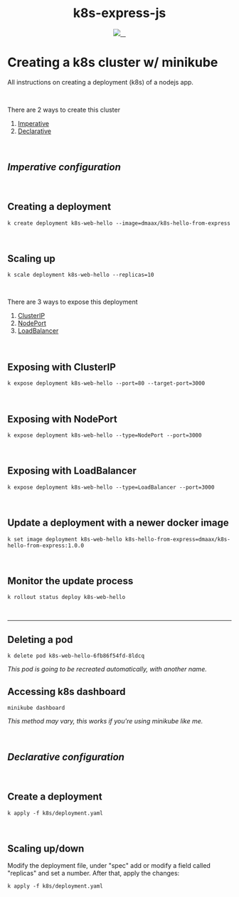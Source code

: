 <p align="center">
    <h1 align="center">k8s-express-js</h1>
</p>

<p align="center">
  <a aria-label="Kubernetes logo" href="https://vercel.com">
    <img src="https://img.shields.io/badge/v1.24.1-000.svg?style=for-the-badge&logo=Kubernetes&labelColor=000">
  </a>
  <a aria-label="Docker version" href="https://www.docker.com/">
    <img alt="" src="https://img.shields.io/badge/v20.10.17-000.svg?style=for-the-badge&logo=docker&labelColor=000">
  </a>
  <a aria-label="Node version" href="https://nodejs.org/">
    <img alt="" src="https://img.shields.io/badge/v18.12.1-000.svg?style=for-the-badge&logo=nodedotjs&labelColor=000">
  </a>
  <a aria-label="License" href="https://github.com/dmaax/k8s-express-js/blob/main/LICENSE">
    <img alt="" src="https://img.shields.io/github/license/dmaax/k8s-express-js?style=for-the-badge&labelColor=000000">
  </a>
</p>

# Creating a k8s cluster w/ minikube
<p> All instructions on creating a deployment (k8s) of a nodejs app.</p>
<br>

<p>There are 2 ways to create this cluster</p>

1. [Imperative](#imperative-configuration)
2. [Declarative](#declarative-configuration)

<br>

## *Imperative configuration*

<br>


## Creating a deployment

```
k create deployment k8s-web-hello --image=dmaax/k8s-hello-from-express
```
<br>

## Scaling up
```
k scale deployment k8s-web-hello --replicas=10
```
<br>


<p>There are 3 ways to expose this deployment</p>

1. [ClusterIP](#exposing-with-clusterip)
2. [NodePort](#exposing-with-nodeport)
3. [LoadBalancer](#exposing-with-loadbalancer)

<br>

## Exposing with ClusterIP
```
k expose deployment k8s-web-hello --port=80 --target-port=3000
```
<br>

## Exposing with NodePort
```
k expose deployment k8s-web-hello --type=NodePort --port=3000
```
<br>

## Exposing with LoadBalancer
```
k expose deployment k8s-web-hello --type=LoadBalancer --port=3000
```
<br>

## Update a deployment with a newer docker image
```
k set image deployment k8s-web-hello k8s-hello-from-express=dmaax/k8s-hello-from-express:1.0.0
```
<br>

## Monitor the update process
```
k rollout status deploy k8s-web-hello
```
<br>

<hr>

## Deleting a pod
```
k delete pod k8s-web-hello-6fb86f54fd-8ldcq
```
*This pod is going to be recreated automatically, with another name.*
<br>

## Accessing k8s dashboard
```
minikube dashboard
```
*This method may vary, this works if you're using minikube like me.*

<br>

## *Declarative configuration*

<br>

## Create a deployment
```
k apply -f k8s/deployment.yaml
```

<br>

## Scaling up/down
<p>Modify the deployment file, under "spec" add or modify a field called "replicas" and set a number. After that, apply the changes:</p>

```
k apply -f k8s/deployment.yaml
```
